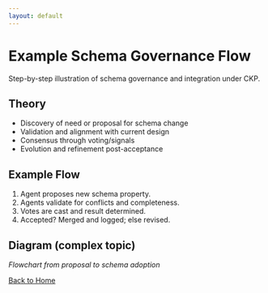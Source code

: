 ```yaml
---
layout: default
---
```

# Example Schema Governance Flow

Step-by-step illustration of schema governance and integration under CKP.

## Theory

- Discovery of need or proposal for schema change
- Validation and alignment with current design
- Consensus through voting/signals
- Evolution and refinement post-acceptance

## Example Flow

1. Agent proposes new schema property.
2. Agents validate for conflicts and completeness.
3. Votes are cast and result determined.
4. Accepted? Merged and logged; else revised.

## Diagram (complex topic)

*Flowchart from proposal to schema adoption*

[Back to Home](index.md)